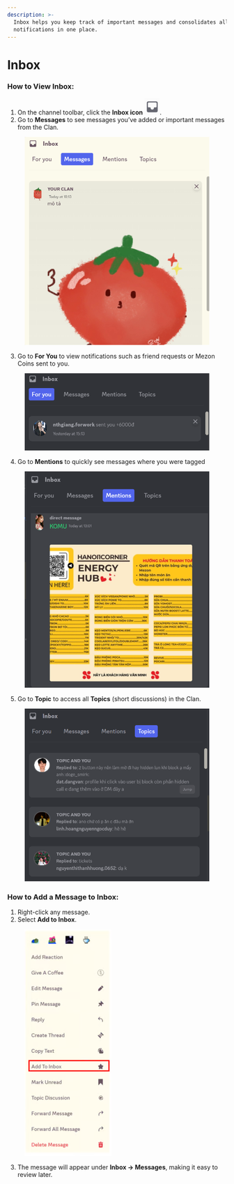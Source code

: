```yaml
---
description: >-
  Inbox helps you keep track of important messages and consolidates all key
  notifications in one place.
---
```


# Inbox

### **How to View Inbox:**

1. On the channel toolbar, click the **Inbox icon** <img src="../../../../../../.gitbook/assets/image (47).png" alt="" data-size="line">.
2. Go to **Messages** to see messages you’ve added or important messages from the Clan.

<figure><img src="../../../../../../.gitbook/assets/image (48).png" alt=""><figcaption></figcaption></figure>

3. Go to **For You** to view notifications such as friend requests or Mezon Coins sent to you.

<figure><img src="../../../../../../.gitbook/assets/image (51).png" alt=""><figcaption></figcaption></figure>

4. Go to **Mentions** to quickly see messages where you were tagged

<figure><img src="../../../../../../.gitbook/assets/image (52).png" alt=""><figcaption></figcaption></figure>

5. Go to **Topic** to access all **Topics** (short discussions) in the Clan.

<figure><img src="../../../../../../.gitbook/assets/image (53).png" alt=""><figcaption></figcaption></figure>

### **How to Add a Message to Inbox:**

1. Right-click any message.
2. Select **Add to Inbox**.

<figure><img src="../../../../../../.gitbook/assets/image (54).png" alt=""><figcaption></figcaption></figure>

3. The message will appear under **Inbox → Messages**, making it easy to review later.
